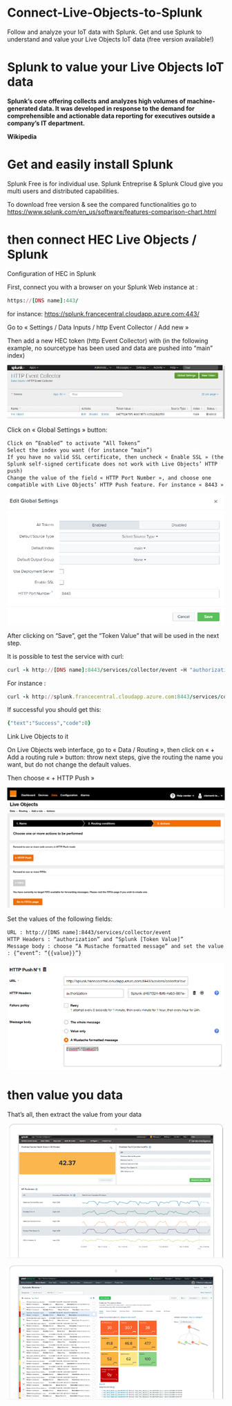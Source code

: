 # Connect-Live-Objects-to-Splunk
Follow and analyze your IoT data with Splunk. Get and use Splunk to understand and value your Live Objects IoT data (free version available!)

# Splunk to value your Live Objects IoT data

__Splunk’s core offering collects and analyzes high volumes of machine-generated data. It was developed in response to the demand for comprehensible and actionable data reporting for executives outside a company’s IT department.__

__Wikipedia__

# Get and easily install Splunk

Splunk Free is for individual use. Splunk Entreprise & Splunk Cloud give you multi users and distributed capabilities.

To download free version & see the compared functionalities go to https://www.splunk.com/en_us/software/features-comparison-chart.html

# then connect HEC Live Objects / Splunk

Configuration of HEC in Splunk

First, connect you with a browser on your Splunk Web instance at :

```ruby
https://[DNS name]:443/
```

for instance: https://splunk.francecentral.cloudapp.azure.com:443/

Go to « Settings / Data Inputs / http Event Collector / Add new »

Then add a new HEC token (http Event Collector) with (in the following example, no sourcetype has been used and data are pushed into “main” index)

![](images/splunk1.png)

Click on « Global Settings » button:

    Click on “Enabled” to activate “All Tokens”
    Select the index you want (for instance “main”)
    If you have no valid SSL certificate, then uncheck « Enable SSL » (the Splunk self-signed certificate does not work with Live Objects’ HTTP push)
    Change the value of the field « HTTP Port Number », and choose one compatible with Live Objects’ HTTP Push feature. For instance « 8443 »

![](images/splunk2.png)

After clicking on “Save”, get the “Token Value” that will be used in the next step.

It is possible to test the service with curl:

```ruby
curl -k http://[DNS name]:8443/services/collector/event -H "authorization: Splunk [Token Value]" -d '{"event": "hello world"}'
```

For instance :

```ruby
curl -k http://splunk.francecentral.cloudapp.azure.com:8443/services/collector/event -H "authorization: Splunk d487f324-fbf6-4eb3-807e-cd962db26f89" -d '{"event": "hello world"}' )
```

If successful you should get this:

```ruby
{"text":"Success","code":0}
```

Link Live Objects to it

On Live Objects web interface, go to « Data / Routing », then click on « + Add a routing rule » button: throw next steps, give the routing the name you want, but do not change the default values.

Then choose « + HTTP Push »

![](images/splunk3.png)

Set the values of the following fields:

    URL : http://[DNS name]:8443/services/collector/event
    HTTP Headers : “authorization” and “Splunk [Token Value]”
    Message body : choose “A Mustache formatted message” and set the value : {“event”: “{{value}}”}

![](images/splunk4.png)

# then value you data

That’s all, then extract the value from your data

![](images/splunk5.png)

![](images/splunk6.png)
